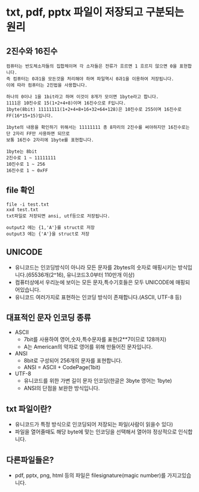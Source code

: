# txt, pdf, pptx 파일이 저장되고 구분되는 원리

## 2진수와 16진수
```
컴퓨터는 반도체소자들의 집합체이며 각 소자들은 전류가 흐르면 1 흐르지 않으면 0을 표현합니다.
즉 컴퓨터는 0과1을 모든것을 처리해야 하며 파일역시 0과1을 이용하여 저장됩니다.
이에 따라 컴퓨터는 2진법을 사용합니다.

하나의 0이나 1을 1bit라고 하며 이것이 8개가 모이면 1byte라고 합니다.
1111은 10진수로 15(1+2+4+8)이며 16진수으로 F입니다.
1byte(8bit) 11111111(1+2+4+8+16+32+64+128)은 10진수로 255이며 16진수로 FF(16*15+15)입니다. 

1byte의 내용을 확인하기 위해서는 11111111 총 8자리의 2진수를 써야하지만 16진수로는 단 2자리 FF만 사용하면 되므로
보통 16진수 2자리에 1byte를 표현합니다.

1byte는 8bit 
2진수로 1 ~ 11111111
10진수로 1 ~ 256
16진수로 1 ~ 0xFF
```

## file 확인
```
file -i test.txt
xxd test.txt
txt파일로 저장되면 ansi, utf등으로 저장됩니다.

output2 에는 {1,'A'}를 struct로 저장
output3 에는 {'A'}을 struct로 저장
```

## UNICODE
- 유니코드는 인코딩방식이 아니라 모든 문자를 2bytes의 숫자로 매핑시키는 방식입니다.(65536개(2^16), 유니코드3.0부터 110만개 이상)
- 컴퓨터상에서 우리눈에 보이는 모든 문자,특수기호들은 모두 UNICODE에 매핑되어있습니다.
- 유니코드 여러가지로 표현하는 인코딩 방식이 존재합니다.(ASCII, UTF-8 등)

## 대표적인 문자 인코딩 종류
- ASCII
    - 7bit를 사용하여 영어,숫자,특수문자를 표현(2**7이므로 128까지)
    - A는 American의 약자로 영어를 위해 만들어진 문자입니다.
- ANSI
    - 8bit로 구성되어 256개의 문자를 표현합니다.
    - ANSI = ASCII + CodePage(1bit)
- UTF-8
    - 유니코드를 위한 가변 길이 문자 인코딩(한글은 3byte 영어는 1byte)
    - ANSI의 단점을 보완한 방식입니다.

## txt 파일이란?
- 유니코드가 특정 방식으로 인코딩되어 저장되는 파일(사람이 읽을수 있다)
- 파일을 열어줄때도 해당 byte에 맞는 인코딩을 선택해서 열어야 정상적으로 인식합니다.

## 다른파일들은?
- pdf, pptx, png, html 등의 파일은 filesignature(magic number)를 가지고있습니다.